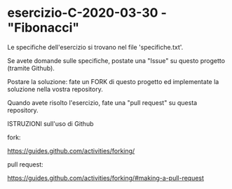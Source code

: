 # esercizio-C-2020-03-30 - "Fibonacci"

Le specifiche dell'esercizio si trovano nel file 'specifiche.txt'.

Se avete domande sulle specifiche, postate una "Issue" su questo progetto (tramite Github).

Postare la soluzione: fate un FORK di questo progetto ed implementate la soluzione nella vostra repository.

Quando avete risolto l'esercizio, fate una "pull request" su questa repository.


ISTRUZIONI sull'uso di Github

fork:

https://guides.github.com/activities/forking/

pull request:

https://guides.github.com/activities/forking/#making-a-pull-request

